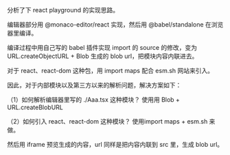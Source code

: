 分析了下 react playground 的实现思路。

编辑器部分用 @monaco-editor/react 实现，然后用 @babel/standalone 在浏览器里编译。


编译过程中用自己写的 babel 插件实现 import 的 source 的修改，变为 URL.createObjectURL + Blob 生成的 blob url，把模块内容内联进去。

对于 react、react-dom 这种包，用 import maps 配合 esm.sh 网站来引入。

因此，对于内部模块以及第三方以来的解析问题，解决方案如下：

（1）如何解析编辑器里写的 ./Aaa.tsx 这种模块？
使用用 Blob + URL.createBlobURL

（2）如何引入 react、react-dom 这种模块？
使用import maps + esm.sh 来做。

然后用 iframe 预览生成的内容，url 同样是把内容内联到 src 里，生成 blob url。